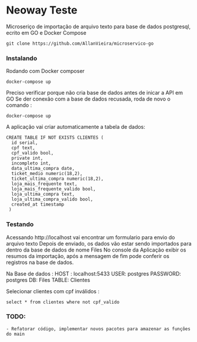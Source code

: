# Neoway Teste

Microseriço de importação de arquivo texto para base de dados postgresql, ecrito em GO e Docker Compose



```
git clone https://github.com/AllanVieira/microservico-go
```

### Instalando

Rodando com Docker composer

```
docker-compose up
```

Preciso verificar porque não cria base de dados antes de inicar a API em GO
Se der conexão com a base de dados recusada, roda de novo o comando :
```
docker-compose up
```

A aplicação vai criar automaticamente a tabela de dados:


```
CREATE TABLE IF NOT EXISTS CLIENTES ( 
  id serial, 
  cpf text, 
  cpf_valido bool, 
  private int, 
  incompleto int,
  data_ultima_compra date, 
  ticket_medio numeric(18,2), 
  ticket_ultima_compra numeric(18,2), 
  loja_mais_frequente text, 
  loja_mais_frequente_valido bool, 
  loja_ultima_compra text, 
  loja_ultima_compra_valido bool, 
  created_at timestamp
 )
```

### Testando

Acessando http://localhost vai encontrar um formulario para envio do arquivo texto
Depois de enviado, os dados vão estar sendo importados para dentro da base de dados de nome Files
No console da Aplicação exibir os resumos da importação, após a mensagem de fim pode conferir os registros na base de dados.

Na Base de dados :
  HOST : localhost:5433
  USER: postgres
  PASSWORD: postgres
  DB: Files
  TABLE: Clientes
  
Selecionar clientes com cpf inválidos :
```
select * from clientes where not cpf_valido
```

### TODO:
    - Refatorar código, implementar novos pacotes para amazenar as funções do main
